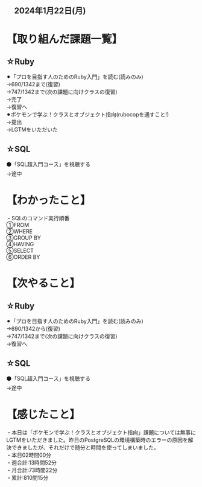 ## 　2024年1月22日(月)
# 【取り組んだ課題一覧】
## ☆Ruby
⚫︎「プロを目指す人のためのRuby入門」を読む(読みのみ)<br>
→690/1342まで(復習)<br>
→747/1342まで(次の課題に向けクラスの復習)<br>
→完了<br>
→復習へ<br>
⚫︎ポケモンで学ぶ！クラスとオブジェクト指向(rubocopを通すこと!)<br>
→提出<br>
→LGTMをいただいた<br>
## ☆SQL
⚫「SQL超入門コース」を視聴する<br>
→途中<br>
# 【わかったこと】
・SQLのコマンド実行順番<br>
①FROM<br>
②WHERE<br>
③GROUP BY<br>
④HAVING<br>
⑤SELECT<br>
⑥ORDER BY<br>
# 【次やること】
## ☆Ruby
⚫︎「プロを目指す人のためのRuby入門」を読む(読みのみ)<br>
→690/1342から(復習)<br>
→747/1342まで(次の課題に向けクラスの復習)<br>
→復習へ<br>
## ☆SQL
⚫「SQL超入門コース」を視聴する<br>
→途中<br>
# 【感じたこと】
・本日は「ポケモンで学ぶ！クラスとオブジェクト指向」課題については無事にLGTMをいただきました。昨日のPostgreSQLの環境構築時のエラーの原因を解決できましたが、それだけで随分と時間を使ってしまいました。<br>
・本日02時間00分<br>
・週合計:13時間52分<br>
・月合計:73時間22分<br>
・累計:810間15分<br>
